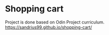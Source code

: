 # Shopping cart
Project is done based on Odin Project curriculum. 
<br/> https://sandrius99.github.io/shopping-cart/
